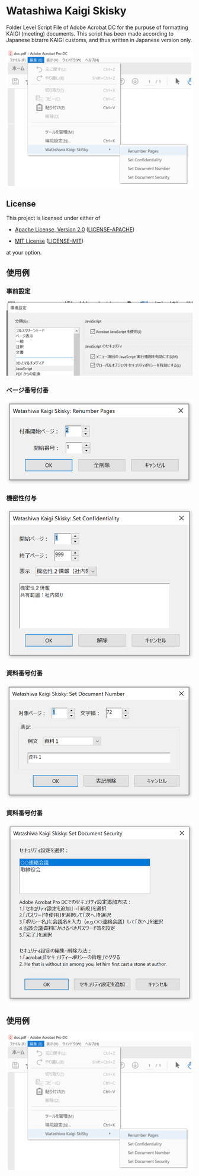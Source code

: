 Watashiwa Kaigi Skisky
======================
Folder Level Script File of Adobe Acrobat DC for the purpuse of formatting KAIGI (meeting) documents. This script has been made according to Japanese bizarre KAIGI customs, and thus written in Japanese version only.

![サンプル](./img/01.png)

## License

This project is licensed under either of

* [Apache License, Version 2.0](https://www.apache.org/licenses/LICENSE-2.0)
  ([LICENSE-APACHE](LICENSE-APACHE))

* [MIT License](https://opensource.org/licenses/MIT)
  ([LICENSE-MIT](LICENSE-MIT))

at your option.

## 使用例

### 事前設定
![事前設定](https://github.com/acknak/watashiwa-kaigi-skisky/blob/master/img/07.png)

### ページ番号付番
![Renumber Pages](https://github.com/acknak/watashiwa-kaigi-skisky/blob/master/img/03.png)

### 機密性付与
![Set Confidentiality](https://github.com/acknak/watashiwa-kaigi-skisky/blob/master/img/04.png)

### 資料番号付番
![Set Document Number](https://github.com/acknak/watashiwa-kaigi-skisky/blob/master/img/05.png)

### 資料番号付番
![Set Document Security](https://github.com/acknak/watashiwa-kaigi-skisky/blob/master/img/06.png)

## 使用例
![使用結果](https://github.com/acknak/watashiwa-kaigi-skisky/blob/master/img/01.png)
